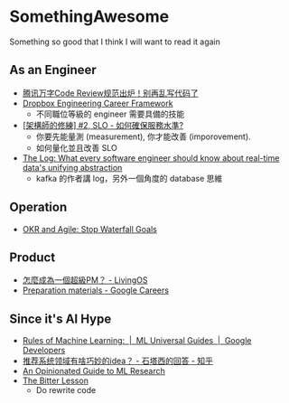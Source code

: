 # SomethingAwesome
Something so good that I think I will want to read it again

## As an Engineer
- [腾讯万字Code Review规范出炉！别再乱写代码了](https://mp.weixin.qq.com/s/gENH3_KjLCNmrcPWpRkIlw?fbclid=IwAR1Cs6FxM19NOXQvuXLQ_4QcApn6ZWbfS0otrBRt8eFTwdmioi9OoGYxAM0)
- [Dropbox Engineering Career Framework](https://dropbox.github.io/dbx-career-framework/overview.html)
  - 不同職位等級的 engineer 需要具備的技能
- [[架構師的修練] #2, SLO - 如何確保服務水準?](https://columns.chicken-house.net/2021/06/04/slo/)
  - 你要先能量測 (measurement), 你才能改善 (imporovement).
  - 如何量化並且改善 SLO
- [The Log: What every software engineer should know about real-time data's unifying abstraction](https://engineering.linkedin.com/distributed-systems/log-what-every-software-engineer-should-know-about-real-time-datas-unifying)
  - kafka 的作者講 log，另外一個角度的 database 思維

## Operation
- [OKR and Agile: Stop Waterfall Goals](https://felipecastro.com/en/okr/okr_and-agile/)

## Product 
- [怎麼成為一個超級PM？ - LivingOS](https://www.livingos.org/blog/super-pm/)
- [Preparation materials - Google Careers](https://careers.google.com/stories/apm-preparation-materials/)

## Since it's AI Hype
- [Rules of Machine Learning:  |  ML Universal Guides  |  Google Developers](https://developers.google.com/machine-learning/guides/rules-of-ml)
- [推荐系统领域有啥巧妙的idea？ - 石塔西的回答 - 知乎](https://www.zhihu.com/question/362190044/answer/1670206355)
- [An Opinionated Guide to ML Research](http://joschu.net/blog/opinionated-guide-ml-research.html)
- [The Bitter Lesson](http://www.incompleteideas.net/IncIdeas/BitterLesson.html?utm_campaign=NLP%20News&utm_medium=email&utm_source=Revue%20newsletter)
  - Do  rewrite code 
